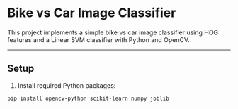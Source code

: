 # Bike vs Car Image Classifier

This project implements a simple bike vs car image classifier using HOG features and a Linear SVM classifier with Python and OpenCV.

---

## Setup

1. Install required Python packages:

```bash
pip install opencv-python scikit-learn numpy joblib
